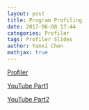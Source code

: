```yaml
---
layout: post
title: Program Profiling
date: 2017-06-08 17:44
categories: Profiler
tags: Profiler Slides
author: Yanxi Chen
mathjax: true
---
```



[Profiler]({{site.url}}/assets/Program-Profiling-profiling.pdf)

[YouTube Part1](https://www.youtube.com/watch?v=mQq4Dmw477w&feature=youtu.be)

[YouTube Part2](https://www.youtube.com/watch?v=tAPwPz-53hQ&feature=youtu.be)

<!--more-->
